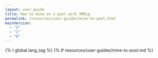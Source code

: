 ```yaml
---
layout: user-guide
title: How to mine on a pool with XMRig
permalink: /resources/user-guides/mine-to-pool.html
mainVersion:
  - "2"
  - "1"
  - "0"
---
```

{% t global.lang_tag %}
{% tf resources/user-guides/mine-to-pool.md %}